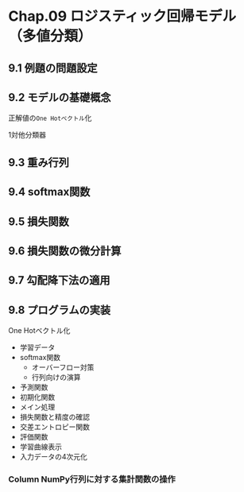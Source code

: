 # Chap.09 ロジスティック回帰モデル（多値分類）

## 9.1 例題の問題設定

## 9.2 モデルの基礎概念

正解値の`One Hotベクトル`化

1対他分類器

## 9.3 重み行列

## 9.4 softmax関数

## 9.5 損失関数

## 9.6 損失関数の微分計算

## 9.7 勾配降下法の適用

## 9.8 プログラムの実装

One Hotベクトル化

- 学習データ
- softmax関数
  - オーバーフロー対策
  - 行列向けの演算
- 予測関数
- 初期化関数
- メイン処理
- 損失関数と精度の確認
- 交差エントロピー関数
- 評価関数
- 学習曲線表示
- 入力データの4次元化


### Column NumPy行列に対する集計関数の操作
